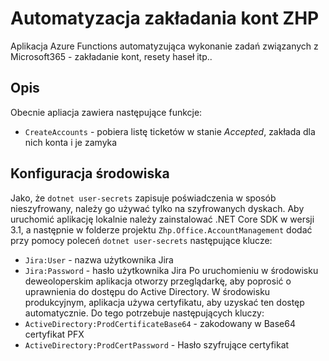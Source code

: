 ﻿# Automatyzacja zakładania kont ZHP
Aplikacja Azure Functions automatyzująca wykonanie zadań związanych z Microsoft365 - zakładanie kont, resety haseł itp..
## Opis
Obecnie apliacja zawiera następujące funkcje:
- `CreateAccounts` - pobiera listę ticketów w stanie _Accepted_, zakłada dla nich konta i je zamyka
## Konfiguracja środowiska
Jako, że `dotnet user-secrets` zapisuje poświadczenia w sposób nieszyfrowany, należy go używać tylko na szyfrowanych dyskach.
Aby uruchomić aplikację lokalnie należy zainstalować .NET Core SDK w wersji 3.1, a następnie w folderze projektu `Zhp.Office.AccountManagement` dodać przy pomocy poleceń `dotnet user-secrets` następujące klucze:
- `Jira:User` - nazwa użytkownika Jira
- `Jira:Password` - hasło użytkownika Jira
Po uruchomieniu w środowisku deweoloperskim aplikacja otworzy przeglądarkę, aby poprosić o uprawnienia do dostępu do Active Directory.
W środowisku produkcyjnym, aplikacja używa certyfikatu, aby uzyskać ten dostęp automatycznie. Do tego potrzebuje następujących kluczy:
- `ActiveDirectory:ProdCertificateBase64` - zakodowany w Base64 certyfikat PFX
- `ActiveDirectory:ProdCertPassword` - Hasło szyfrujące certyfikat